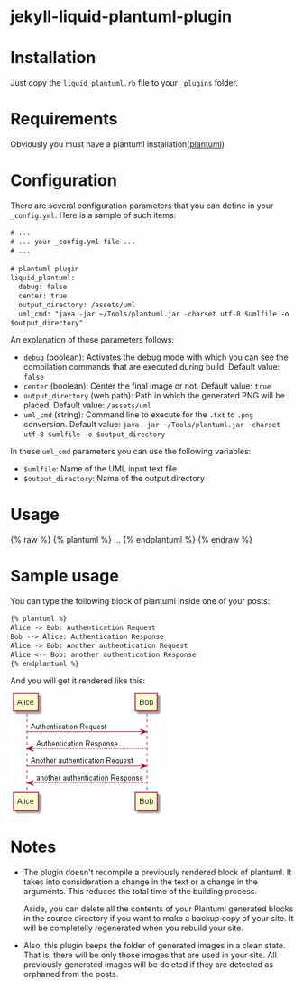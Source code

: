 jekyll-liquid-plantuml-plugin
==========================

Installation
============

Just copy the `liquid_plantuml.rb` file to your `_plugins` folder.

Requirements
============

Obviously you must have a plantuml installation([plantuml](http://plantuml.sourceforge.net/))

Configuration
=============

There are several configuration parameters that you can define in your `_config.yml`. Here is a sample of such items:

    # ...
    # ... your _config.yml file ...
    # ...

    # plantuml plugin
    liquid_plantuml:
      debug: false
      center: true
      output_directory: /assets/uml
      uml_cmd: "java -jar ~/Tools/plantuml.jar -charset utf-8 $umlfile -o $output_directory" 

An explanation of those parameters follows:

*   `debug` (boolean): Activates the debug mode with which you can see the compilation commands that are executed during build. Default value: `false`
*   `center` (boolean): Center the final image or not. Default value: `true`
*   `output_directory` (web path): Path in which the generated PNG will be placed. Default value: `/assets/uml`
*   `uml_cmd` (string): Command line to execute for the `.txt` to `.png` conversion. Default value: `java -jar ~/Tools/plantuml.jar -charset utf-8 $umlfile -o $output_directory`

In these `uml_cmd` parameters you can use the following variables:

*   `$umlfile`: Name of the UML input text file
*   `$output_directory`: Name of the output directory

Usage
=====

{% raw %}
    {% plantuml %}
    ...
    {% endplantuml %}
{% endraw %}

Sample usage
============

You can type the following block of plantuml inside one of your posts:

    {% plantuml %}
	Alice -> Bob: Authentication Request
	Bob --> Alice: Authentication Response
	Alice -> Bob: Another authentication Request
	Alice <-- Bob: another authentication Response	
    {% endplantuml %}

And you will get it rendered like this:

![Sequence](sequence.png)

Notes
=====

*   The plugin doesn't recompile a previously rendered block of plantuml. It takes into consideration a change in the text or a change in the arguments. This reduces the total time of the building process.

    Aside, you can delete all the contents of your Plantuml generated blocks in the source directory if you want to make a backup copy of your site. It will be completelly regenerated when you rebuild your site.

*   Also, this plugin keeps the folder of generated images in a clean state. That is, there will be only those images that are used in your site. All previously generated images will be deleted if they are detected as orphaned from the posts.
